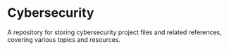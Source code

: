 # Cybersecurity
A repository for storing cybersecurity project files and related references, covering various topics and resources.
